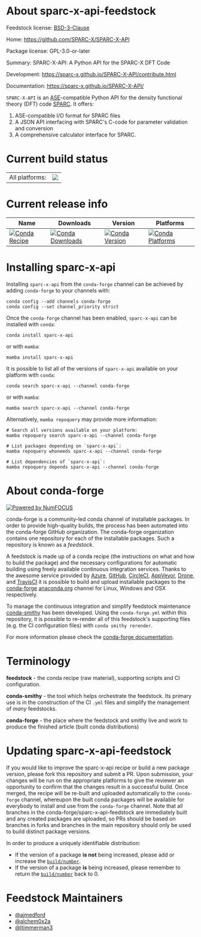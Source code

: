 About sparc-x-api-feedstock
===========================

Feedstock license: [BSD-3-Clause](https://github.com/conda-forge/sparc-x-api-feedstock/blob/main/LICENSE.txt)

Home: https://github.com/SPARC-X/SPARC-X-API

Package license: GPL-3.0-or-later

Summary: SPARC-X-API: A Python API for the SPARC-X DFT Code

Development: https://sparc-x.github.io/SPARC-X-API/contribute.html

Documentation: https://sparc-x.github.io/SPARC-X-API/

`SPARC-X-API` is an [ASE](https://wiki.fysik.dtu.dk/ase/)-compatible Python API for the density functional theory (DFT) code [SPARC](https://github.com/SPARC-X/SPARC). It offers:
1. ASE-compatible I/O format for SPARC files
2. A JSON API interfacing with SPARC's C-code for parameter validation and conversion
3. A comprehensive calculator interface for SPARC.


Current build status
====================


<table><tr><td>All platforms:</td>
    <td>
      <a href="https://dev.azure.com/conda-forge/feedstock-builds/_build/latest?definitionId=20542&branchName=main">
        <img src="https://dev.azure.com/conda-forge/feedstock-builds/_apis/build/status/sparc-x-api-feedstock?branchName=main">
      </a>
    </td>
  </tr>
</table>

Current release info
====================

| Name | Downloads | Version | Platforms |
| --- | --- | --- | --- |
| [![Conda Recipe](https://img.shields.io/badge/recipe-sparc--x--api-green.svg)](https://anaconda.org/conda-forge/sparc-x-api) | [![Conda Downloads](https://img.shields.io/conda/dn/conda-forge/sparc-x-api.svg)](https://anaconda.org/conda-forge/sparc-x-api) | [![Conda Version](https://img.shields.io/conda/vn/conda-forge/sparc-x-api.svg)](https://anaconda.org/conda-forge/sparc-x-api) | [![Conda Platforms](https://img.shields.io/conda/pn/conda-forge/sparc-x-api.svg)](https://anaconda.org/conda-forge/sparc-x-api) |

Installing sparc-x-api
======================

Installing `sparc-x-api` from the `conda-forge` channel can be achieved by adding `conda-forge` to your channels with:

```
conda config --add channels conda-forge
conda config --set channel_priority strict
```

Once the `conda-forge` channel has been enabled, `sparc-x-api` can be installed with `conda`:

```
conda install sparc-x-api
```

or with `mamba`:

```
mamba install sparc-x-api
```

It is possible to list all of the versions of `sparc-x-api` available on your platform with `conda`:

```
conda search sparc-x-api --channel conda-forge
```

or with `mamba`:

```
mamba search sparc-x-api --channel conda-forge
```

Alternatively, `mamba repoquery` may provide more information:

```
# Search all versions available on your platform:
mamba repoquery search sparc-x-api --channel conda-forge

# List packages depending on `sparc-x-api`:
mamba repoquery whoneeds sparc-x-api --channel conda-forge

# List dependencies of `sparc-x-api`:
mamba repoquery depends sparc-x-api --channel conda-forge
```


About conda-forge
=================

[![Powered by
NumFOCUS](https://img.shields.io/badge/powered%20by-NumFOCUS-orange.svg?style=flat&colorA=E1523D&colorB=007D8A)](https://numfocus.org)

conda-forge is a community-led conda channel of installable packages.
In order to provide high-quality builds, the process has been automated into the
conda-forge GitHub organization. The conda-forge organization contains one repository
for each of the installable packages. Such a repository is known as a *feedstock*.

A feedstock is made up of a conda recipe (the instructions on what and how to build
the package) and the necessary configurations for automatic building using freely
available continuous integration services. Thanks to the awesome service provided by
[Azure](https://azure.microsoft.com/en-us/services/devops/), [GitHub](https://github.com/),
[CircleCI](https://circleci.com/), [AppVeyor](https://www.appveyor.com/),
[Drone](https://cloud.drone.io/welcome), and [TravisCI](https://travis-ci.com/)
it is possible to build and upload installable packages to the
[conda-forge](https://anaconda.org/conda-forge) [anaconda.org](https://anaconda.org/)
channel for Linux, Windows and OSX respectively.

To manage the continuous integration and simplify feedstock maintenance
[conda-smithy](https://github.com/conda-forge/conda-smithy) has been developed.
Using the ``conda-forge.yml`` within this repository, it is possible to re-render all of
this feedstock's supporting files (e.g. the CI configuration files) with ``conda smithy rerender``.

For more information please check the [conda-forge documentation](https://conda-forge.org/docs/).

Terminology
===========

**feedstock** - the conda recipe (raw material), supporting scripts and CI configuration.

**conda-smithy** - the tool which helps orchestrate the feedstock.
                   Its primary use is in the construction of the CI ``.yml`` files
                   and simplify the management of *many* feedstocks.

**conda-forge** - the place where the feedstock and smithy live and work to
                  produce the finished article (built conda distributions)


Updating sparc-x-api-feedstock
==============================

If you would like to improve the sparc-x-api recipe or build a new
package version, please fork this repository and submit a PR. Upon submission,
your changes will be run on the appropriate platforms to give the reviewer an
opportunity to confirm that the changes result in a successful build. Once
merged, the recipe will be re-built and uploaded automatically to the
`conda-forge` channel, whereupon the built conda packages will be available for
everybody to install and use from the `conda-forge` channel.
Note that all branches in the conda-forge/sparc-x-api-feedstock are
immediately built and any created packages are uploaded, so PRs should be based
on branches in forks and branches in the main repository should only be used to
build distinct package versions.

In order to produce a uniquely identifiable distribution:
 * If the version of a package **is not** being increased, please add or increase
   the [``build/number``](https://docs.conda.io/projects/conda-build/en/latest/resources/define-metadata.html#build-number-and-string).
 * If the version of a package **is** being increased, please remember to return
   the [``build/number``](https://docs.conda.io/projects/conda-build/en/latest/resources/define-metadata.html#build-number-and-string)
   back to 0.

Feedstock Maintainers
=====================

* [@ajmedford](https://github.com/ajmedford/)
* [@alchem0x2a](https://github.com/alchem0x2a/)
* [@ltimmerman3](https://github.com/ltimmerman3/)

